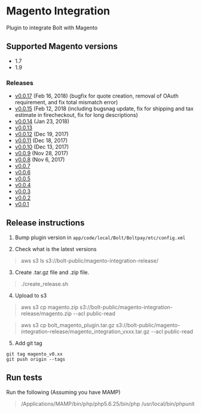 # Magento Integration
Plugin to integrate Bolt with Magento

## Supported Magento versions
+ 1.7
+ 1.9

### Releases
+ [v0.0.17](https://s3-us-west-1.amazonaws.com/bolt-public/magento-integration-release/magento0017.zip) (Feb 16, 2018) (bugfix for quote creation, removal of OAuth requirement, and fix total mismatch error)
+ [v0.0.15](https://s3-us-west-1.amazonaws.com/bolt-public/magento-integration-release/magento_integration_v0015.zip) (Feb 12, 2018 (including bugsnag update, fix for shipping and tax estimate in firecheckout, fix for long descriptions)
+ [v0.0.14](https://s3-us-west-1.amazonaws.com/bolt-public/magento-integration-release/magento_integration_v0014.zip) (Jan 23, 2018)
+ [v0.0.13](https://s3-us-west-1.amazonaws.com/bolt-public/magento-integration-release/magento_integration_v0013.zip)
+ [v0.0.12](https://s3-us-west-1.amazonaws.com/bolt-public/magento-integration-release/magento_integration_v0012.tar.gz) (Dec 19, 2017)
+ [v0.0.11](https://s3-us-west-1.amazonaws.com/bolt-public/magento-integration-release/magento_integration_v0011.tar.gz) (Dec 18, 2017)
+ [v0.0.10](https://s3-us-west-1.amazonaws.com/bolt-public/magento-integration-release/magento_integration_v0010.tar.gz) (Dec 13, 2017)
+ [v0.0.9](https://s3-us-west-1.amazonaws.com/bolt-public/magento-integration-release/magento_integration_v009.tar.gz) (Nov 28, 2017)
+ [v0.0.8](https://s3-us-west-1.amazonaws.com/bolt-public/magento-integration-release/magento_integration_v008.tar.gz) (Nov 6, 2017)
+ [v0.0.7](https://s3-us-west-1.amazonaws.com/bolt-public/magento-integration-release/magento_integration_v007.tar.gz)
+ [v0.0.6](https://s3-us-west-1.amazonaws.com/bolt-public/magento-integration-release/magento_integration_v006.tar.gz)
+ [v0.0.5](https://s3-us-west-1.amazonaws.com/bolt-public/magento-integration-release/magento_integration_v005.tar.gz)
+ [v0.0.4](https://s3-us-west-1.amazonaws.com/bolt-public/magento-integration-release/magento_integration_v004.tar.gz)
+ [v0.0.3](https://s3-us-west-1.amazonaws.com/bolt-public/magento-integration-release/magento_integration_v003.tar.gz)
+ [v0.0.2](https://s3-us-west-1.amazonaws.com/bolt-public/magento-integration-release/magento_integration_v002.tar.gz)
+ [v0.0.1](https://s3-us-west-1.amazonaws.com/bolt-public/magento-integration-release/magento_integration_v001.tar.gz)

## Release instructions

1. Bump plugin version in `app/code/local/Bolt/Boltpay/etc/config.xml`

2. Check what is the latest versions

> aws s3 ls s3://bolt-public/magento-integration-release/

3. Create .tar.gz file and .zip file.

> ./create_release.sh

4. Upload to s3

> aws s3 cp magento.zip s3://bolt-public/magento-integration-release/magento.zip --acl public-read

> aws s3 cp bolt_magento_plugin.tar.gz s3://bolt-public/magento-integration-release/magento_integration_vxxx.tar.gz --acl public-read

5. Add git tag

```
git tag magento_v0.xx
git push origin --tags
```

## Run tests

Run the following (Assuming you have MAMP)

> /Applications/MAMP/bin/php/php5.6.25/bin/php /usr/local/bin/phpunit
